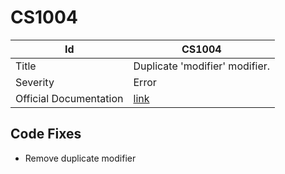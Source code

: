 # CS1004

| Id                     | CS1004                                                            |
| ---------------------- | ----------------------------------------------------------------- |
| Title                  | Duplicate 'modifier' modifier\.                                   |
| Severity               | Error                                                             |
| Official Documentation | [link](http://docs.microsoft.com/en-us/dotnet/csharp/misc/cs1004) |

## Code Fixes

* Remove duplicate modifier

